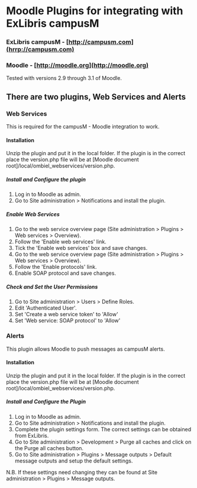 # Moodle Plugins for integrating with ExLibris campusM

### ExLibris campusM - [http://campusm.com](hrrp://campusm.com)

### Moodle - [http://moodle.org](http://moodle.org)

Tested with versions 2.9 through 3.1 of Moodle.

## There are two plugins, Web Services and Alerts

### Web Services

This is required for the campusM - Moodle integration to work.

#### Installation

Unzip the plugin and put it in the local folder. If the plugin is in the correct place the version.php file will be at [Moodle document root]/local/ombiel_webservices/version.php.

##### Install and Configure the plugin


1. Log in to Moodle as admin.
2. Go to Site administration > Notifications and install the plugin.

##### Enable Web Services
1. Go to the web service overview page (Site administration > Plugins > Web services > Overview).
2. Follow the 'Enable web services' link.
3. Tick the  'Enable web services' box and save changes.
4. Go to the web service overview page (Site administration > Plugins > Web services > Overview).
5. Follow the 'Enable protocols' link.
6. Enable SOAP protocol and save changes.

##### Check and Set the User Permissions
1. Go to Site administration > Users > Define Roles.
2. Edit 'Authenticated User'.
3. Set 'Create a web service token' to 'Allow'
4. Set 'Web service: SOAP protocol' to 'Allow'

### Alerts

This plugin allows Moodle to push messages as campusM alerts.

#### Installation


Unzip the plugin and put it in the local folder. If the plugin is in the correct place the version.php file will be at [Moodle document root]/local/ombiel_webservices/version.php.

##### Install and Configure the Plugin
1. Log in to Moodle as admin.
2. Go to Site administration > Notifications and install the plugin.
3. Complete the plugin settings form. The correct settings can be obtained from ExLibris.
4. Go to Site administration > Development > Purge all caches and click on the Purge all caches button.
5. Go to Site administration > Plugins > Message outputs > Default message outputs and setup the default settings.

N.B. If these settings need changing they can be found at Site administration > Plugins > Message outputs.
